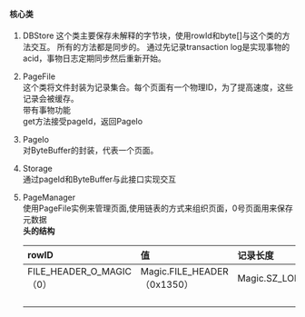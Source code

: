 #### 核心类

1. DBStore
    这个类主要保存未解释的字节块，使用rowId和byte\[\]与这个类的方法交互。
    所有的方法都是同步的。
    通过先记录transaction log是实现事物的acid，事物日志定期同步然后重新开始。
2. PageFile  
    这个类将文件封装为记录集合。每个页面有一个物理ID，为了提高速度，这些记录会被缓存。  
    带有事物功能  
    get方法接受pageId，返回PageIo

3. PageIo  
    对ByteBuffer的封装，代表一个页面。

4. Storage  
    通过pageId和ByteBuffer与此接口实现交互

5. PageManager  
   使用PageFile实例来管理页面,使用链表的方式来组织页面，0号页面用来保存元数据  
   **头的结构**

   | rowID | 值 | 记录长度 |
   | :--- | :--- | :--- |
   | FILE\_HEADER\_O\_MAGIC（0） | Magic.FILE\_HEADER（0x1350） | Magic.SZ\_LONG |
   |  |  |  |
   |  |  |  |
   |  |  |  |
   |  |  |  |



